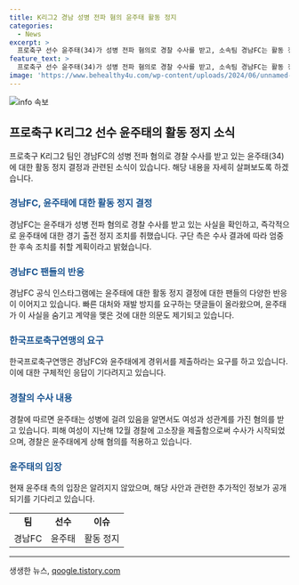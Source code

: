 ```yaml
---
title: K리그2 경남 성병 전파 혐의 윤주태 활동 정지
categories:
  - News
excerpt: >
  프로축구 선수 윤주태(34)가 성병 전파 혐의로 경찰 수사를 받고, 소속팀 경남FC는 활동 정지를 결정했다. 윤주태는 입단 전 발생한 사건으로 인해 조치를 받으며, 한국프로축구연맹이 경남FC와 윤주태에게 경위서 제출을 요구하고 있다. 이에 팬들은 빠른 대처와 재발 방지를 요구하며 윤주태의 행동에 대한 비판과 우려를 표현하고 있다. (단어수: 80)
feature_text: >
  프로축구 선수 윤주태(34)가 성병 전파 혐의로 경찰 수사를 받고, 소속팀 경남FC는 활동 정지를 결정했다. 윤주태는 입단 전 발생한 사건으로 인해 조치를 받으며, 한국프로축구연맹이 경남FC와 윤주태에게 경위서 제출을 요구하고 있다. 이에 팬들은 빠른 대처와 재발 방지를 요구하며 윤주태의 행동에 대한 비판과 우려를 표현하고 있다. (단어수: 80)
image: 'https://www.behealthy4u.com/wp-content/uploads/2024/06/unnamed-file.png'
---
```


<p><img src="https://www.behealthy4u.com/wp-content/uploads/2024/06/unnamed-file.png" alt="info 속보" /></p>

<h2 data-ke-size="size26">프로축구 K리그2 선수 윤주태의 활동 정지 소식</h2>

<p data-ke-size="size16">프로축구 K리그2 팀인 경남FC의 성병 전파 혐의로 경찰 수사를 받고 있는 윤주태(34)에 대한 활동 정지 결정과 관련된 소식이 있습니다. 해당 내용을 자세히 살펴보도록 하겠습니다.</p>

<h3><b><span style="color: #1a5490;">경남FC, 윤주태에 대한 활동 정지 결정</span></b></h3>

<p data-ke-size="size16">경남FC는 윤주태가 성병 전파 혐의로 경찰 수사를 받고 있는 사실을 확인하고, 즉각적으로 윤주태에 대한 경기 출전 정지 조치를 취했습니다. 구단 측은 수사 결과에 따라 엄중한 후속 조치를 취할 계획이라고 밝혔습니다.</p>

<h3><b><span style="color: #1a5490;">경남FC 팬들의 반응</span></b></h3>

<p data-ke-size="size16">경남FC 공식 인스타그램에는 윤주태에 대한 활동 정지 결정에 대한 팬들의 다양한 반응이 이어지고 있습니다. 빠른 대처와 재발 방지를 요구하는 댓글들이 올라왔으며, 윤주태가 이 사실을 숨기고 계약을 맺은 것에 대한 의문도 제기되고 있습니다.</p>

<h3><b><span style="color: #1a5490;">한국프로축구연맹의 요구</span></b></h3>

<p data-ke-size="size16">한국프로축구연맹은 경남FC와 윤주태에게 경위서를 제출하라는 요구를 하고 있습니다. 이에 대한 구체적인 응답이 기다려지고 있습니다.</p>

<h3><b><span style="color: #1a5490;">경찰의 수사 내용</span></b></h3>

<p data-ke-size="size16">경찰에 따르면 윤주태는 성병에 걸려 있음을 알면서도 여성과 성관계를 가진 혐의를 받고 있습니다. 피해 여성이 지난해 12월 경찰에 고소장을 제출함으로써 수사가 시작되었으며, 경찰은 윤주태에게 상해 혐의를 적용하고 있습니다.</p>

<h3><b><span style="color: #1a5490;">윤주태의 입장</span></b></h3>

<p data-ke-size="size16">현재 윤주태 측의 입장은 알려지지 않았으며, 해당 사안과 관련한 추가적인 정보가 공개되기를 기다리고 있습니다.</p>

<table>
    <tbody>
        <tr>
            <td style="text-align: center; height: 17px;"><b>팀</b></td>
            <td style="text-align: center; height: 17px;"><b>선수</b></td>
            <td style="text-align: center; height: 17px;"><b>이슈</b></td>
        </tr>
        <tr>
            <td style="text-align: center; height: 17px;">경남FC</td>
            <td style="text-align: center; height: 17px;">윤주태</td>
            <td style="text-align: center; height: 17px;">활동 정지</td>
        </tr>
    </tbody>
</table>

<p><hr></p>
생생한 뉴스, <a href="https://qoogle.tistory.com" rel="dofollow">qoogle.tistory.com</a>


